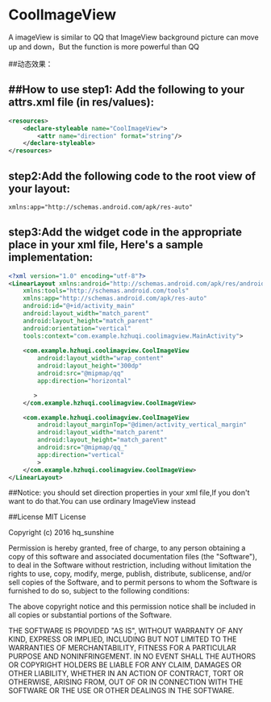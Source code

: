 # CoolImageView
A imageView  is similar to QQ that ImageView background picture can move up and down，But the function is more powerful than QQ  

##动态效果：


##How to use
step1: Add the following to your attrs.xml file (in res/values):
-----
```xml
<resources>
    <declare-styleable name="CoolImageView">
        <attr name="direction" format="string"/>
    </declare-styleable>
</resources>
```

step2:Add the following code to the root view of your layout:  
-----
```xml
xmlns:app="http://schemas.android.com/apk/res-auto"
```

step3:Add the widget code in the appropriate place in your xml file, Here's a sample implementation:  
-----
```xml
<?xml version="1.0" encoding="utf-8"?>
<LinearLayout xmlns:android="http://schemas.android.com/apk/res/android"
    xmlns:tools="http://schemas.android.com/tools"
    xmlns:app="http://schemas.android.com/apk/res-auto"
    android:id="@+id/activity_main"
    android:layout_width="match_parent"
    android:layout_height="match_parent"
    android:orientation="vertical"
    tools:context="com.example.hzhuqi.coolimagview.MainActivity">
    
    <com.example.hzhuqi.coolimagview.CoolImageView
        android:layout_width="wrap_content"
        android:layout_height="300dp"
        android:src="@mipmap/qq"
        app:direction="horizontal"

       >
    </com.example.hzhuqi.coolimagview.CoolImageView>

    <com.example.hzhuqi.coolimagview.CoolImageView
        android:layout_marginTop="@dimen/activity_vertical_margin"
        android:layout_width="match_parent"
        android:layout_height="match_parent"
        android:src="@mipmap/qq_"
        app:direction="vertical"
        >
    </com.example.hzhuqi.coolimagview.CoolImageView>
</LinearLayout>

```

##Notice:
you should set direction properties in your xml file,If you don't want to do that.You can use ordinary ImageView instead

##License
MIT License

Copyright (c) 2016 hq_sunshine

Permission is hereby granted, free of charge, to any person obtaining a copy
of this software and associated documentation files (the "Software"), to deal
in the Software without restriction, including without limitation the rights
to use, copy, modify, merge, publish, distribute, sublicense, and/or sell
copies of the Software, and to permit persons to whom the Software is
furnished to do so, subject to the following conditions:

The above copyright notice and this permission notice shall be included in all
copies or substantial portions of the Software.

THE SOFTWARE IS PROVIDED "AS IS", WITHOUT WARRANTY OF ANY KIND, EXPRESS OR
IMPLIED, INCLUDING BUT NOT LIMITED TO THE WARRANTIES OF MERCHANTABILITY,
FITNESS FOR A PARTICULAR PURPOSE AND NONINFRINGEMENT. IN NO EVENT SHALL THE
AUTHORS OR COPYRIGHT HOLDERS BE LIABLE FOR ANY CLAIM, DAMAGES OR OTHER
LIABILITY, WHETHER IN AN ACTION OF CONTRACT, TORT OR OTHERWISE, ARISING FROM,
OUT OF OR IN CONNECTION WITH THE SOFTWARE OR THE USE OR OTHER DEALINGS IN THE
SOFTWARE.
